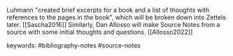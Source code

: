 Luhmann "created brief excerpts for a book and a list of thoughts with references to the pages in the book",
which will be broken down into Zettels later. [[Sascha2016]]
Similarly, Dan Allosso will make Source Notes from a source with some initial thoughts and questions. [[Allosso2022]]

keywords: #bibliography-notes #source-notes